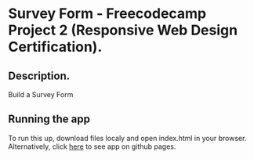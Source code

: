 # Survey Form - Freecodecamp Project 2 (Responsive Web Design Certification).

## Description.

Build a Survey Form

## Running the app

To run this up, download files localy and open index.html in your browser.
Alternatively, click [here](https://anastasiaevgenia.github.io/survey-form/) to
see app on github pages.


